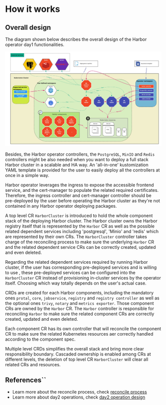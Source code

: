 # How it works

## Overall design

The diagram shown below describes the overall design of the Harbor operator day1 functionalities.

![day1 overall design](../images/arch/day1-operator-design.jpg)

Besides, the Harbor operator controllers, the `PostgreSQL`, `MinIO` and `Redis` controllers might be also needed when you want to deploy a full stack Harbor cluster in a scalable and HA way. An 'all-in-one' kustomization YAML template is provided for the user to easily deploy all the controllers at once in a simple way.

Harbor operator leverages the ingress to expose the accessible frontend service, and the cert-manager to populate the related required certificates. Therefore, the ingress controller and cert-manager controller should be pre-deployed by the user before operating the Harbor cluster as they're not contained in any Harbor operator deploying packages.

A top level CR `HarborCluster` is introduced to hold the whole component stack of the deploying Harbor cluster. The Harbor cluster owns the Harbor registry itself that is represented by the `Harbor` CR as well as the possible related dependent services including 'postgresql', 'Minio' and 'redis' which are represented by their own CRs. The `HarborCluster` controller takes charge of the reconciling process to make sure the underlying `Harbor` CR and the related dependent service CRs can be correctly created, updated and even deleted.

Regarding the related dependent services required by running Harbor cluster, if the user has corresponding pre-deployed services and is willing to use , these pre-deployed services can be configured into the `HarborCluster` CR instead of provisioning in-cluster services by the operator itself. Choosing which way totally depends on the user's actual case.

CRDs are created for each Harbor components, including the mandatory ones `protal`, `core`, `jobservice`, `registry` and `registry controller` as well as the optional ones `trivy`, `notary` and `metrics exporter`. Those component CRs are owned by the `Harbor` CR. The `Harbor` controller is responsible for reconciling `Harbor` to make sure the related component CRs are correctly created, updated and even deleted.

Each component CR has its own controller that will reconcile the component CR to make sure the related Kubernetes resources aer correctly handled according to the component spec.

Multiple level CRDs simplifies the overall stack and bring more clear responsibility boundary. Cascaded ownership is enabled among CRs at different levels, the deletion of top level CR `HarborCluster` will clear all related CRs and resources.

## References``

* Learn more about the reconcile process, check [reconcile process](./reconciler.md)
* Learn more about day2 operations, check [day2 operation design](./day2-op.md)
